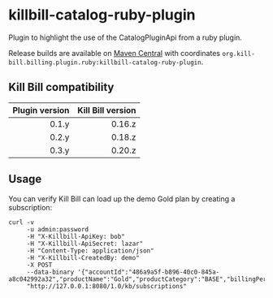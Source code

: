 killbill-catalog-ruby-plugin
============================

Plugin to highlight the use of the CatalogPluginApi from a ruby plugin.

Release builds are available on [Maven Central](http://search.maven.org/#search%7Cga%7C1%7Cg%3A%22org.kill-bill.billing.plugin.ruby%22%20AND%20a%3A%22killbill-catalog-ruby-plugin%22) with coordinates `org.kill-bill.billing.plugin.ruby:killbill-catalog-ruby-plugin`.

Kill Bill compatibility
-----------------------

| Plugin version | Kill Bill version |
| -------------: | ----------------: |
| 0.1.y          | 0.16.z            |
| 0.2.y          | 0.18.z            |
| 0.3.y          | 0.20.z            |

Usage
-----

You can verify Kill Bill can load up the demo Gold plan by creating a subscription:

```
curl -v
     -u admin:password
     -H "X-Killbill-ApiKey: bob"
     -H "X-Killbill-ApiSecret: lazar"
     -H "Content-Type: application/json"
     -H "X-Killbill-CreatedBy: demo"
     -X POST
     --data-binary '{"accountId":"486a9a5f-b896-40c0-845a-a8c042992a32","productName":"Gold","productCategory":"BASE","billingPeriod":"MONTHLY","priceList":"DEFAULT"}'
     "http://127.0.0.1:8080/1.0/kb/subscriptions"
```
